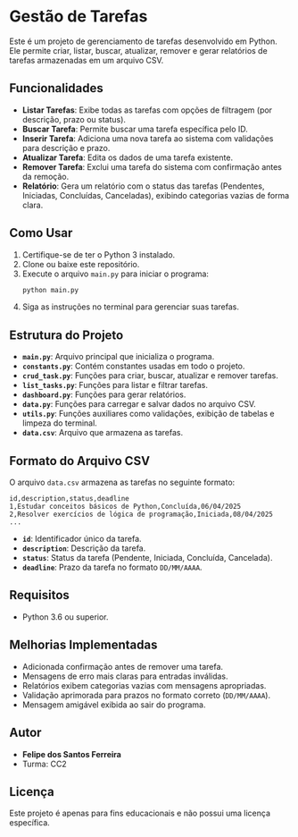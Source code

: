 # Gestão de Tarefas

Este é um projeto de gerenciamento de tarefas desenvolvido em Python. Ele permite criar, listar, buscar, atualizar, remover e gerar relatórios de tarefas armazenadas em um arquivo CSV.

## Funcionalidades

- **Listar Tarefas**: Exibe todas as tarefas com opções de filtragem (por descrição, prazo ou status).
- **Buscar Tarefa**: Permite buscar uma tarefa específica pelo ID.
- **Inserir Tarefa**: Adiciona uma nova tarefa ao sistema com validações para descrição e prazo.
- **Atualizar Tarefa**: Edita os dados de uma tarefa existente.
- **Remover Tarefa**: Exclui uma tarefa do sistema com confirmação antes da remoção.
- **Relatório**: Gera um relatório com o status das tarefas (Pendentes, Iniciadas, Concluídas, Canceladas), exibindo categorias vazias de forma clara.

## Como Usar

1. Certifique-se de ter o Python 3 instalado.
2. Clone ou baixe este repositório.
3. Execute o arquivo `main.py` para iniciar o programa:
   ```bash
   python main.py
   ```
4. Siga as instruções no terminal para gerenciar suas tarefas.

## Estrutura do Projeto

- **`main.py`**: Arquivo principal que inicializa o programa.
- **`constants.py`**: Contém constantes usadas em todo o projeto.
- **`crud_task.py`**: Funções para criar, buscar, atualizar e remover tarefas.
- **`list_tasks.py`**: Funções para listar e filtrar tarefas.
- **`dashboard.py`**: Funções para gerar relatórios.
- **`data.py`**: Funções para carregar e salvar dados no arquivo CSV.
- **`utils.py`**: Funções auxiliares como validações, exibição de tabelas e limpeza do terminal.
- **`data.csv`**: Arquivo que armazena as tarefas.

## Formato do Arquivo CSV

O arquivo `data.csv` armazena as tarefas no seguinte formato:

```
id,description,status,deadline
1,Estudar conceitos básicos de Python,Concluída,06/04/2025
2,Resolver exercícios de lógica de programação,Iniciada,08/04/2025
...
```

- **`id`**: Identificador único da tarefa.
- **`description`**: Descrição da tarefa.
- **`status`**: Status da tarefa (Pendente, Iniciada, Concluída, Cancelada).
- **`deadline`**: Prazo da tarefa no formato `DD/MM/AAAA`.

## Requisitos

- Python 3.6 ou superior.

## Melhorias Implementadas

- Adicionada confirmação antes de remover uma tarefa.
- Mensagens de erro mais claras para entradas inválidas.
- Relatórios exibem categorias vazias com mensagens apropriadas.
- Validação aprimorada para prazos no formato correto (`DD/MM/AAAA`).
- Mensagem amigável exibida ao sair do programa.

## Autor

- **Felipe dos Santos Ferreira**
- Turma: CC2

## Licença

Este projeto é apenas para fins educacionais e não possui uma licença específica.